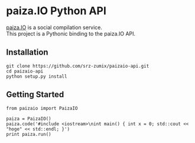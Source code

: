 paiza.IO Python API
===========
  
[paiza.IO](http://melpon.org/wandbox/) is a social compilation service.  
This project is a Pythonic binding to the paiza.IO API.

Installation
--------------------------------------------------

	git clone https://github.com/srz-zumix/paizaio-api.git
	cd paizaio-api
	python setup.py install


Getting Started
--------------------------------------------------

	from paizaio import PaizaIO
	
	paiza = PaizaIO()
	paiza.code('#include <iostream>\nint main() { int x = 0; std::cout << "hoge" << std::endl; }')
	print paiza.run()
